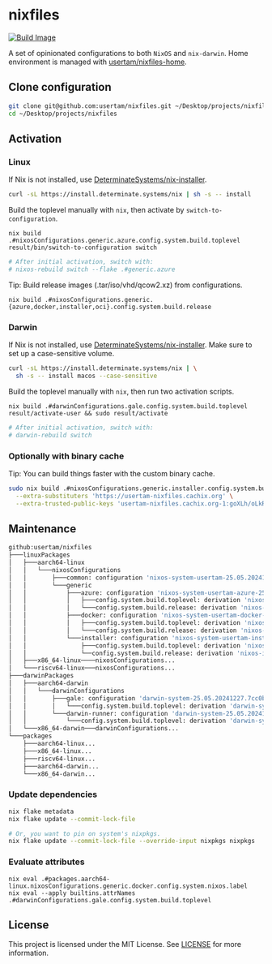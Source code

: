 # nixfiles

[![Build Image](https://github.com/usertam/nixfiles/actions/workflows/build.yml/badge.svg)](https://github.com/usertam/nixfiles/actions/workflows/build.yml)

A set of opinionated configurations to both `NixOS` and `nix-darwin`. Home environment is managed with [usertam/nixfiles-home](https://github.com/usertam/nixfiles-home).

## Clone configuration
```sh
git clone git@github.com:usertam/nixfiles.git ~/Desktop/projects/nixfiles
cd ~/Desktop/projects/nixfiles
```

## Activation

### Linux
If Nix is not installed, use [DeterminateSystems/nix-installer](https://github.com/DeterminateSystems/nix-installer).
```sh
curl -sL https://install.determinate.systems/nix | sh -s -- install
```
Build the toplevel manually with `nix`, then activate by `switch-to-configuration`.
```
nix build .#nixosConfigurations.generic.azure.config.system.build.toplevel
result/bin/switch-to-configuration switch
```
```sh
# After initial activation, switch with:
# nixos-rebuild switch --flake .#generic.azure
```
Tip: Build release images (.tar/iso/vhd/qcow2.xz) from configurations.
```
nix build .#nixosConfigurations.generic.{azure,docker,installer,oci}.config.system.build.release
```

### Darwin
If Nix is not installed, use [DeterminateSystems/nix-installer](https://github.com/DeterminateSystems/nix-installer). Make sure to set up a case-sensitive volume.
```sh
curl -sL https://install.determinate.systems/nix | \
  sh -s -- install macos --case-sensitive
```
Build the toplevel manually with `nix`, then run two activation scripts.
```
nix build .#darwinConfigurations.gale.config.system.build.toplevel
result/activate-user && sudo result/activate
```
```sh
# After initial activation, switch with:
# darwin-rebuild switch
```

### Optionally with binary cache
Tip: You can build things faster with the custom binary cache.
```sh
sudo nix build .#nixosConfigurations.generic.installer.config.system.build.toplevel \
  --extra-substituters 'https://usertam-nixfiles.cachix.org' \
  --extra-trusted-public-keys 'usertam-nixfiles.cachix.org-1:goXLh/oLkRJhgHRJcdD3/Yn7Dl6m0UZhfQxvTCZJqBI='
```

## Maintenance
```sh
github:usertam/nixfiles
├───linuxPackages
│   ├───aarch64-linux
│   │   └───nixosConfigurations
│   │       ├───common: configuration 'nixos-system-usertam-25.05.20241227.7cc0bff'
│   │       └───generic
│   │           ├───azure: configuration 'nixos-system-usertam-azure-25.05.20241227.7cc0bff'
│   │           │   ├───config.system.build.toplevel: derivation 'nixos-system-azure-usertam-azure-25.05.20241227.7cc0bff'
│   │           │   └───config.system.build.release: derivation 'nixos-image-usertam-azure-25.05.20241227.7cc0bff-aarch64-linux'
│   │           ├───docker: configuration 'nixos-system-usertam-docker-25.05.20241227.7cc0bff'
│   │           │   ├───config.system.build.toplevel: derivation 'nixos-system-docker-usertam-docker-25.05.20241227.7cc0bff'
│   │           │   └───config.system.build.release: derivation 'nixos-tarball-usertam-docker-25.05.20241227.7cc0bff-aarch64-linux'
│   │           └───installer: configuration 'nixos-system-usertam-installer-25.05.20241227.7cc0bff'
│   │               ├───config.system.build.toplevel: derivation 'nixos-system-installer-usertam-installer-25.05.20241227.7cc0bff'
│   │               └──config.system.build.release: derivation 'nixos-image-usertam-installer-25.05.20241227.7cc0bff-aarch64-linux'
│   ├───x86_64-linux────nixosConfigurations...
│   └───riscv64-linux───nixosConfigurations...
├───darwinPackages
│   ├───aarch64-darwin
│   │   └───darwinConfigurations
│   │       ├───gale: configuration 'darwin-system-25.05.20241227.7cc0bff+darwin4.bc03f78'
│   │       │   └───config.system.build.toplevel: derivation 'darwin-system-25.05.20241227.7cc0bff+darwin4.bc03f78'
│   │       └───darwin-runner: configuration 'darwin-system-25.05.20241227.7cc0bff+darwin4.bc03f78'
│   │           └───config.system.build.toplevel: derivation 'darwin-system-25.05.20241227.7cc0bff+darwin4.bc03f78'
│   └───x86_64-darwin───darwinConfigurations...
└───packages
    ├───aarch64-linux...
    ├───x86_64-linux...
    ├───riscv64-linux...
    ├───aarch64-darwin...
    └───x86_64-darwin...
```

### Update dependencies
```sh
nix flake metadata
nix flake update --commit-lock-file

# Or, you want to pin on system's nixpkgs.
nix flake update --commit-lock-file --override-input nixpkgs nixpkgs
```

### Evaluate attributes
```
nix eval .#packages.aarch64-linux.nixosConfigurations.generic.docker.config.system.nixos.label
nix eval --apply builtins.attrNames .#darwinConfigurations.gale.config.system.build.toplevel
```

## License
This project is licensed under the MIT License. See [LICENSE](LICENSE) for more information.
